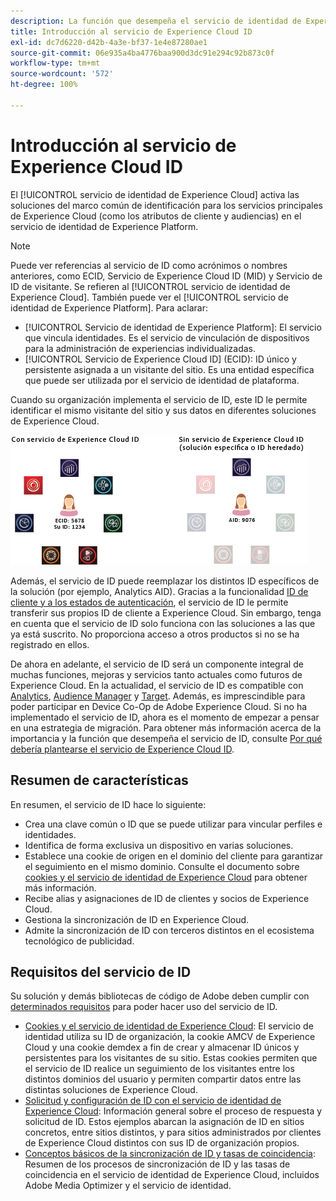 ```yaml
---
description: La función que desempeña el servicio de identidad de Experience Cloud en Adobe Experience Cloud.
title: Introducción al servicio de Experience Cloud ID
exl-id: dc7d6220-d42b-4a3e-bf37-1e4e87280ae1
source-git-commit: 06e935a4ba4776baa900d3dc91e294c92b873c0f
workflow-type: tm+mt
source-wordcount: '572'
ht-degree: 100%

---
```


# Introducción al servicio de Experience Cloud ID

El [!UICONTROL servicio de identidad de Experience Cloud] activa las soluciones del marco común de identificación para los servicios principales de Experience Cloud (como los atributos de cliente y audiencias) en el servicio de identidad de Experience Platform.

>[!NOTE]
>
> Puede ver referencias al servicio de ID como acrónimos o nombres anteriores, como ECID, Servicio de Experience Cloud ID (MID) y Servicio de ID de visitante. Se refieren al [!UICONTROL servicio de identidad de Experience Cloud]. También puede ver el [!UICONTROL servicio de identidad de Experience Platform]. Para aclarar:

* [!UICONTROL Servicio de identidad de Experience Platform]: El servicio que vincula identidades. Es el servicio de vinculación de dispositivos para la administración de experiencias individualizadas.
* [!UICONTROL Servicio de Experience Cloud ID] (ECID): ID único y persistente asignada a un visitante del sitio. Es una entidad específica que puede ser utilizada por el servicio de identidad de plataforma.

Cuando su organización implementa el servicio de ID, este ID le permite identificar el mismo visitante del sitio y sus datos en diferentes soluciones de Experience Cloud.

![](assets/ecid-new.png)

Además, el servicio de ID puede reemplazar los distintos ID específicos de la solución (por ejemplo, Analytics AID). Gracias a la funcionalidad [ID de cliente y a los estados de autenticación](/help/reference/authenticated-state.md), el servicio de ID le permite transferir sus propios ID de cliente a Experience Cloud. Sin embargo, tenga en cuenta que el servicio de ID solo funciona con las soluciones a las que ya está suscrito. No proporciona acceso a otros productos si no se ha registrado en ellos.

De ahora en adelante, el servicio de ID será un componente integral de muchas funciones, mejoras y servicios tanto actuales como futuros de Experience Cloud. En la actualidad, el servicio de ID es compatible con [Analytics](http://www.adobe.com/es/marketing-cloud/web-analytics.html), [Audience Manager](http://www.adobe.com/es/marketing-cloud/data-management-platform.html) y [Target](http://www.adobe.com/es/marketing-cloud/testing-targeting.html). Además, es imprescindible para poder participar en Device Co-Op de Adobe Experience Cloud. Si no ha implementado el servicio de ID, ahora es el momento de empezar a pensar en una estrategia de migración. Para obtener más información acerca de la importancia y la función que desempeña el servicio de ID, consulte [Por qué debería plantearse el servicio de Experience Cloud ID](http://blogs.adobe.com/digitalmarketing/analytics/why-new-adobe-marketing-cloud-id-service-should-be-on-your-radar/).

## Resumen de características

En resumen, el servicio de ID hace lo siguiente:

* Crea una clave común o ID que se puede utilizar para vincular perfiles e identidades.
* Identifica de forma exclusiva un dispositivo en varias soluciones.
* Establece una cookie de origen en el dominio del cliente para garantizar el seguimiento en el mismo dominio. Consulte el documento sobre [cookies y el servicio de identidad de Experience Cloud](./cookies.md) para obtener más información.
* Recibe alias y asignaciones de ID de clientes y socios de Experience Cloud.
* Gestiona la sincronización de ID en Experience Cloud.
* Admite la sincronización de ID con terceros distintos en el ecosistema tecnológico de publicidad.

## Requisitos del servicio de ID

Su solución y demás bibliotecas de código de Adobe deben cumplir con [determinados requisitos](/help/reference/requirements.md) para poder hacer uso del servicio de ID.

* [Cookies y el servicio de identidad de Experience Cloud](cookies.md): El servicio de identidad utiliza su ID de organización, la cookie AMCV de Experience Cloud y una cookie demdex a fin de crear y almacenar ID únicos y persistentes para los visitantes de su sitio. Estas cookies permiten que el servicio de ID realice un seguimiento de los visitantes entre los distintos dominios del usuario y permiten compartir datos entre las distintas soluciones de Experience Cloud.
* [Solicitud y configuración de ID con el servicio de identidad de Experience Cloud](id-request.md): Información general sobre el proceso de respuesta y solicitud de ID. Estos ejemplos abarcan la asignación de ID en sitios concretos, entre sitios distintos, y para sitios administrados por clientes de Experience Cloud distintos con sus ID de organización propios.
* [Conceptos básicos de la sincronización de ID y tasas de coincidencia](match-rates.md): Resumen de los procesos de sincronización de ID y las tasas de coincidencia en el servicio de identidad de Experience Cloud, incluidos Adobe Media Optimizer y el servicio de identidad.
